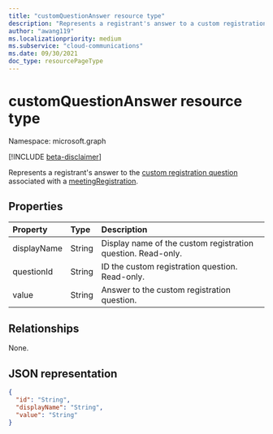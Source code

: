 ```yaml
---
title: "customQuestionAnswer resource type"
description: "Represents a registrant's answer to a custom registration question."
author: "awang119"
ms.localizationpriority: medium
ms.subservice: "cloud-communications"
ms.date: 09/30/2021
doc_type: resourcePageType
---
```


# customQuestionAnswer resource type

Namespace: microsoft.graph

[!INCLUDE [beta-disclaimer](../../includes/beta-disclaimer.md)]

Represents a registrant's answer to the [custom registration question](meetingregistrationquestion.md) associated with a [meetingRegistration](meetingregistration.md).

## Properties

| Property | Type | Description |
| :------- | :--- | :---------- |
| displayName | String | Display name of the custom registration question. Read-only. |
| questionId | String | ID the custom registration question. Read-only.|
| value | String | Answer to the custom registration question. |

## Relationships
None.

## JSON representation

<!-- {
  "blockType": "resource",
  "@odata.type": "microsoft.graph.customQuestionAnswer",
  "baseType": "microsoft.graph.entity"
}-->

```json
{
  "id": "String",
  "displayName": "String",
  "value": "String"
}
```
